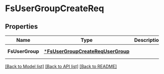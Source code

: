# FsUserGroupCreateReq

## Properties
Name | Type | Description | Notes
------------ | ------------- | ------------- | -------------
**FsUserGroup** | [***FsUserGroupCreateReqUserGroup**](FSUserGroupCreateReq_UserGroup.md) |  | [default to null]

[[Back to Model list]](../README.md#documentation-for-models) [[Back to API list]](../README.md#documentation-for-api-endpoints) [[Back to README]](../README.md)


